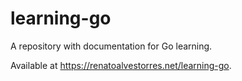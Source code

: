 # learning-go

A repository with documentation for Go learning.

Available at https://renatoalvestorres.net/learning-go.
